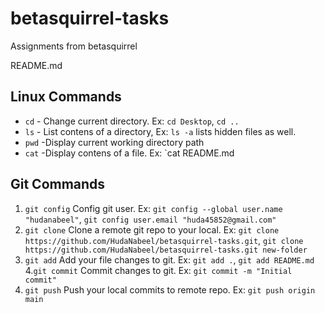 # betasquirrel-tasks

Assignments from betasquirrel

README.md

## Linux Commands

- `cd` - Change current directory. Ex: `cd Desktop`, `cd ..`
- `ls` - List contens of a directory, Ex: `ls -a` lists hidden files as well.
- `pwd` -Display current working directory path
- `cat` -Display contens of a file. Ex: `cat README.md

## Git Commands

1.  `git config` Config git user. Ex: `git config --global user.name "hudanabeel"`, `git config user.email "huda45852@gmail.com"`
2.  `git clone` Clone a remote git repo to your local. Ex: `git clone https://github.com/HudaNabeel/betasquirrel-tasks.git`, `git clone https://github.com/HudaNabeel/betasquirrel-tasks.git new-folder`
3.  `git add` Add your file changes to git. Ex: `git add .`, `git add README.md` 4.`git commit` Commit changes to git. Ex: `git commit -m "Initial commit"`
4.  `git push` Push your local commits to remote repo. Ex: `git push origin main`
